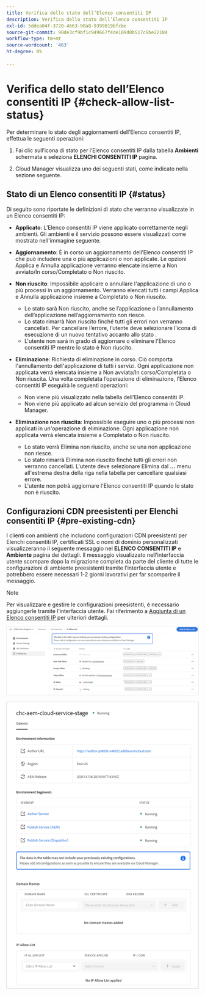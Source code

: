 ```yaml
---
title: Verifica dello stato dell’Elenco consentiti IP
description: Verifica dello stato dell’Elenco consentiti IP
exl-id: 5ddea04f-3720-4663-90a8-9399019bfcbe
source-git-commit: 90de3cf9bf1c949667f4de109d0b517c6be22184
workflow-type: tm+mt
source-wordcount: '463'
ht-degree: 0%

---
```


# Verifica dello stato dell’Elenco consentiti IP {#check-allow-list-status}

Per determinare lo stato degli aggiornamenti dell’Elenco consentiti IP, effettua le seguenti operazioni:

1. Fai clic sull’icona di stato per l’Elenco consentiti IP dalla tabella **Ambienti** schermata e seleziona **ELENCHI CONSENTITI IP** pagina.

1. Cloud Manager visualizza uno dei seguenti stati, come indicato nella sezione seguente.

## Stato di un Elenco consentiti IP {#status}

Di seguito sono riportate le definizioni di stato che verranno visualizzate in un Elenco consentiti IP:

* **Applicato**: L’Elenco consentiti IP viene applicato correttamente negli ambienti.  Gli ambienti e il servizio possono essere visualizzati come mostrato nell&#39;immagine seguente.

* **Aggiornamento**: È in corso un aggiornamento dell’Elenco consentiti IP che può includere una o più applicazioni o non applicate. Le opzioni Applica e Annulla applicazione verranno elencate insieme a Non avviato/In corso/Completato o Non riuscito.

* **Non riuscito**: Impossibile applicare o annullare l&#39;applicazione di uno o più processi in un aggiornamento. Verranno elencati tutti i campi Applica e Annulla applicazione insieme a Completato o Non riuscito.
   * Lo stato sarà Non riuscito, anche se l’applicazione o l’annullamento dell’applicazione nell’aggiornamento non riesce.
   * Lo stato rimarrà Non riuscito finché tutti gli errori non verranno cancellati. Per cancellare l’errore, l’utente deve selezionare l’icona di esecuzione di un nuovo tentativo accanto allo stato .
   * L&#39;utente non sarà in grado di aggiornare o eliminare l&#39;Elenco consentiti IP mentre lo stato è Non riuscito.

* **Eliminazione**: Richiesta di eliminazione in corso. Ciò comporta l&#39;annullamento dell&#39;applicazione di tutti i servizi. Ogni applicazione non applicata verrà elencata insieme a Non avviata/In corso/Completata o Non riuscita.
Una volta completata l’operazione di eliminazione, l’Elenco consentiti IP eseguirà le seguenti operazioni:
   * Non viene più visualizzato nella tabella dell’Elenco consentiti IP.
   * Non viene più applicato ad alcun servizio del programma in Cloud Manager.

* **Eliminazione non riuscita**: Impossibile eseguire uno o più processi non applicati in un&#39;operazione di eliminazione. Ogni applicazione non applicata verrà elencata insieme a Completato o Non riuscito.

   * Lo stato verrà Elimina non riuscito, anche se una non applicazione non riesce.
   * Lo stato rimarrà Elimina non riuscito finché tutti gli errori non verranno cancellati. L&#39;utente deve selezionare Elimina dal **...** menu all&#39;estrema destra della riga nella tabella per cancellare qualsiasi errore.
   * L&#39;utente non potrà aggiornare l&#39;Elenco consentiti IP quando lo stato non è riuscito.

## Configurazioni CDN preesistenti per Elenchi consentiti IP {#pre-existing-cdn}

I clienti con ambienti che includono configurazioni CDN preesistenti per Elenchi consentiti IP, certificati SSL o nomi di dominio personalizzati visualizzeranno il seguente messaggio nel **ELENCO CONSENTITI IP** e **Ambiente** pagina dei dettagli. Il messaggio visualizzato nell’interfaccia utente scompare dopo la migrazione completa da parte del cliente di tutte le configurazioni di ambiente preesistenti tramite l’interfaccia utente e potrebbero essere necessari 1-2 giorni lavorativi per far scomparire il messaggio.

>[!NOTE]
>Per visualizzare e gestire le configurazioni preesistenti, è necessario aggiungerle tramite l’interfaccia utente. Fai riferimento a [Aggiunta di un Elenco consentiti IP](/help/implementing/cloud-manager/ip-allow-lists/add-ip-allow-lists.md) per ulteriori dettagli.

![](/help/implementing/cloud-manager/assets/ip-allow-list-message1.png)

![](/help/implementing/cloud-manager/assets/ip-allow-list-message2.png)
